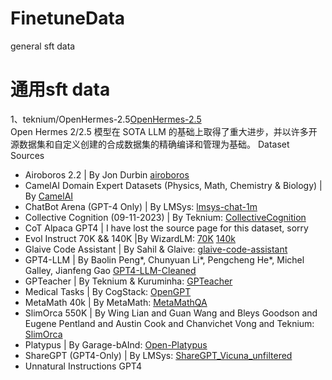 # FinetuneData
general sft data

# 通用sft data
1、teknium/OpenHermes-2.5[OpenHermes-2.5](https://huggingface.co/datasets/teknium/OpenHermes-2.5)  
Open Hermes 2/2.5 模型在 SOTA LLM 的基础上取得了重大进步，并以许多开源数据集和自定义创建的合成数据集的精确编译和管理为基础。
Dataset Sources

- Airoboros 2.2 | By Jon Durbin [airoboros](https://huggingface.co/datasets/jondurbin/airoboros-2.2)
- CamelAI Domain Expert Datasets (Physics, Math, Chemistry & Biology) | By [CamelAI](https://huggingface.co/camel-ai)
- ChatBot Arena (GPT-4 Only) | By LMSys: [lmsys-chat-1m](https://huggingface.co/datasets/lmsys/lmsys-chat-1m)
- Collective Cognition (09-11-2023) | By Teknium: [CollectiveCognition](https://huggingface.co/datasets/CollectiveCognition/chats-data-2023-09-22)
- CoT Alpaca GPT4 | I have lost the source page for this dataset, sorry
- Evol Instruct 70K && 140K |By WizardLM: [70K](https://huggingface.co/datasets/WizardLM/WizardLM_evol_instruct_70k) [140k](https://huggingface.co/datasets/WizardLM/WizardLM_evol_instruct_V2_196k)
- Glaive Code Assistant | By Sahil & Glaive: [glaive-code-assistant](https://huggingface.co/datasets/glaiveai/glaive-code-assistant)
- GPT4-LLM | By Baolin Peng*, Chunyuan Li*, Pengcheng He*, Michel Galley, Jianfeng Gao [GPT4-LLM-Cleaned](https://huggingface.co/datasets/teknium/GPT4-LLM-Cleaned)
- GPTeacher | By Teknium & Kuruminha: [GPTeacher](https://github.com/teknium1/GPTeacher)
- Medical Tasks | By CogStack: [OpenGPT](https://github.com/CogStack/OpenGPT)
- MetaMath 40k | By MetaMath: [MetaMathQA](https://huggingface.co/datasets/meta-math/MetaMathQA)
- SlimOrca 550K | By Wing Lian and Guan Wang and Bleys Goodson and Eugene Pentland and Austin Cook and Chanvichet Vong and Teknium: [SlimOrca](https://huggingface.co/datasets/Open-Orca/SlimOrca)
- Platypus | By Garage-bAInd: [Open-Platypus](https://huggingface.co/datasets/garage-bAInd/Open-Platypus)
- ShareGPT (GPT4-Only) | By LMSys: [ShareGPT_Vicuna_unfiltered](https://huggingface.co/datasets/anon8231489123/ShareGPT_Vicuna_unfiltered)
- Unnatural Instructions GPT4

